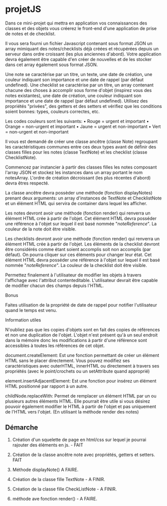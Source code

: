 # projetJS

Dans ce mini-projet qui mettra en application vos connaissances des classes et des objets vous créerez le front-end d'une application de prise de notes et de checklist.

Il vous sera fourni un fichier Javascript contenant sous format JSON un array mimiquant des notes/checklists déjà créées et récupérées depuis un serveur dans ordre croissant (les plus anciennes d'abord). Votre application devra également être capable d'en créer de nouvelles et de les stocker dans cet array également sous format JSON.

Une note se caractérise par un titre, un texte, une date de création, une couleur indiquant son importance et une date de rappel (par défaut undefined).
Une checklist se caractérise par un titre, un array contenant chacune des choses à accomplir sous forme d'objet (inspirez vous des notes existantes), une date de création, une couleur indiquant son importance et une date de rappel (par défaut undefined).
Utilisez des propriétés "privées", des getters et des  setters et vérifiez que les conditions soient bonnes: types, couleurs correctes, etc.

Les codes couleurs sont les suivants: 
	•	Rouge    =    urgent et important
	•	Orange   =    non-urgent et important
	•	Jaune     =     urgent et non-important
	•	Vert        =    non-urgent et non-important

Il vous est demandé de créer une classe ancêtre (classe Note) regroupant les caractéristiques communes entre ces deux types avant de définir des classes filles pour les notes (classe TextNote) et les checklist (classe ChecklistNote).

Commencez par instancier à partir des classes filles les notes composant l'array JSON et stockez les instances dans un array portant le nom notesArray. L'ordre de création décroissant (les plus récentes d'abord) devra êtres respecté.

La classe ancêtre devra possèder une méthode (fonction displayNotes) prenant deux arguments: un array d'instances de TextNote et ChecklistNote et un élément HTML qui servira de container dans lequel les afficher.

Les notes devront avoir une méthode (fonction render) qui renverra un élément HTML crée à partir de l'objet. Cet élément HTML devra posséder une référence à l'objet sur lequel il est basé nommée "_noteReference_". La couleur de la note doit être visible.




Les checklists devront avoir une méthode (fonction render) qui renverra un élément HTML crée à partir de l'objet. Les éléments de la checklist devront être considérés comme étant soient accomplis soit non accomplis (par défaut). On pourra cliquer sur ces éléments pour changer leur état. Cet élément HTML devra posséder une référence à l'objet sur lequel il est basé nommée "_noteReference_". La couleur de la checklist doit être visible.

Permettez finalement à l'utilisateur de modifier les objets à travers l'affichage avec l'attribut contenteditable. L'utilisateur devrait être capable de modifier chacun des champs depuis l'HTML.

Bonus

Faites utilisation de la propriété de date de rappel pour notifier l'utilisateur quand le temps est venu.

Information utiles

N'oubliez pas que les copies d'objets sont en fait des copies de références et non une duplication de l'objet. L'objet n'est présent qu'à un seul endroit dans la mémoire donc les modifications à partir d'une référence sont accessibles à toutes les références de cet objet.

document.createElement: Est une fonction permettant de créer un élément HTML sans le placer directement. Vous pouvez modifiez ses caractéristiques avec outerHTML, innerHTML ou directement à travers ses propriétés (avec le point/crochets ou un setAttribute quand approprié)

element.insertAdjacentElement: Est une fonction pour insérez un élément HTML positionné par rapport à un autre.

childNode.replaceWith: Permet de remplacer un élément HTML par un ou plusieurs autres éléments HTML. Elle pourrait être utile si vous désirez pouvoir également modifier le HTML à partir de l'objet et pas uniquement de l'HTML vers l'objet. (En utilisant la méthode render des notes)


Démarche
--------

1) Création d'un squelette de page en html/css sur lequel je pourrai rajouter des éléments en js. - FAIT

2) Création de la classe ancêtre note avec propriétés, getters et setters. FAIT

3) Méthode displayNote() A FAIRE.

4) Création de la classe fille TextNote  -  A FINIR.

5) Création de la classe fille CheckListNote - A FINIR.

6) méthode ave fonction render() - A FAIRE.
